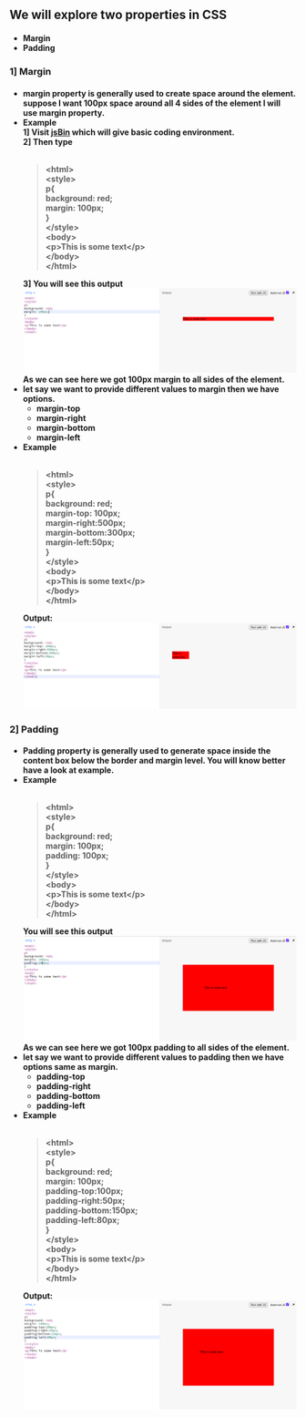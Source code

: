 <h2> We will explore two properties in CSS</h2>
<h4>
<ul>
<li>Margin</li>
<li>Padding</li>
</ul>
</h4>
</p>
<p>
<h3>1] Margin</h3>
<h4>
<ul>
<li>margin property is generally used to create space around the element. suppose I want 100px space around all 4 sides of the element I will use margin property.</li>
<li>
Example<br/>
1] Visit <a href="https://jsbin.com/">jsBin</a> which will give basic coding environment.<br/>
2] Then type 
<br/><br/>
<blockquote>
&lt;html&gt;<br/>
&lt;style&gt;<br/>
p{<br/>
    background: red;<br/>
    margin: 100px;<br/>
  }
<br/>&lt;/style&gt;<br/>
&lt;body&gt;<br/>
&lt;p&gt;This is some text&lt;/p&gt;<br/>
&lt;/body&gt;<br/>
&lt;/html&gt;
</blockquote>
3] You will see this output<br/>
<img src="output.png" /><br/>
As we can see here we got 100px margin to all sides of the element.
</li>
<li>let say we want to provide different values to margin then we have options.
<ul>
<li>margin-top</li>
<li>margin-right</li>
<li>margin-bottom</li>
<li>margin-left</li>
</ul>
</li>
<li>
Example<br/><br/>
<blockquote>
&lt;html&gt;<br/>
&lt;style&gt;<br/>
p{<br/>
background: red;<br/>
margin-top: 100px;<br/>
margin-right:500px;<br/>
margin-bottom:300px;<br/>
margin-left:50px;<br/>
}
<br/>&lt;/style&gt;<br/>
&lt;body&gt;<br/>
&lt;p&gt;This is some text&lt;/p&gt;<br/>
&lt;/body&gt;<br/>
&lt;/html&gt;
</blockquote>
Output: 
<br/>
<img src="output2.png" /><br/>
</li>
</ul>
<h4>
</p>

<p>
<h3>2] Padding</h3>
<h4>
<ul>
<li>Padding property is generally used to generate space inside the content box below the border and margin level. You will know better have a look at example.</li>
<li>
Example<br/><br/>
<blockquote>
&lt;html&gt;<br/>
&lt;style&gt;<br/>
p{<br/>
    background: red;<br/>
    margin: 100px;<br/>
    padding: 100px;<br/>
  }
<br/>&lt;/style&gt;<br/>
&lt;body&gt;<br/>
&lt;p&gt;This is some text&lt;/p&gt;<br/>
&lt;/body&gt;<br/>
&lt;/html&gt;
</blockquote>
You will see this output<br/>
<img src="output3.png" /><br/>
As we can see here we got 100px padding to all sides of the element.
</li>
<li>let say we want to provide different values to padding then we have options same as margin.
<ul>
<li>padding-top</li>
<li>padding-right</li>
<li>padding-bottom</li>
<li>padding-left</li>
</ul>
</li>
<li>
Example<br/><br/>
<blockquote>
&lt;html&gt;<br/>
&lt;style&gt;<br/>
p{<br/>
background: red;<br/>
margin: 100px;<br/>
padding-top:100px;<br/>
padding-right:50px;<br/>
padding-bottom:150px;<br/>
padding-left:80px;<br/>
}
<br/>&lt;/style&gt;<br/>
&lt;body&gt;<br/>
&lt;p&gt;This is some text&lt;/p&gt;<br/>
&lt;/body&gt;<br/>
&lt;/html&gt;
</blockquote>
Output: 
<br/>
<img src="output4.png" /><br/>
</li>
</ul>
<h4>
</p>


